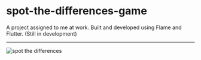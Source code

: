 # spot-the-differences-game
A project assigned to me at work. Built and developed using Flame and Flutter. (Still in development)
<br>

---
![spot the differences](https://github.com/peterdobrev/spot-the-differences-application/assets/78638859/82c60a7a-210b-471b-9e1c-3ca54e314073)
